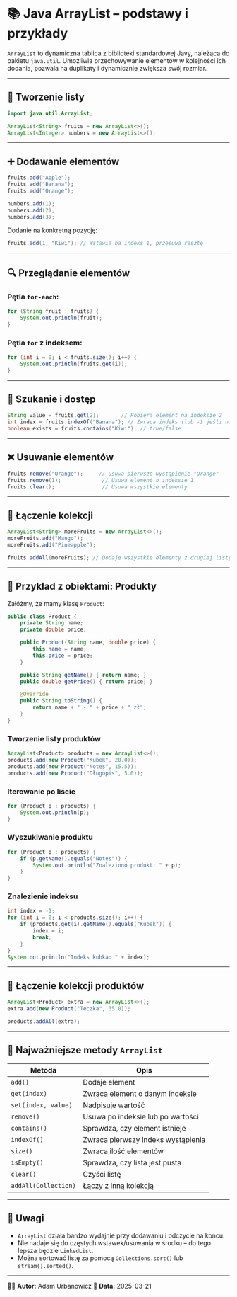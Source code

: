 # 📚 Java ArrayList – podstawy i przykłady

`ArrayList` to dynamiczna tablica z biblioteki standardowej Javy, należąca do pakietu `java.util`. Umożliwia przechowywanie elementów w kolejności ich dodania, pozwala na duplikaty i dynamicznie zwiększa swój rozmiar.

---

## 🔧 Tworzenie listy

```java
import java.util.ArrayList;

ArrayList<String> fruits = new ArrayList<>();
ArrayList<Integer> numbers = new ArrayList<>();
```

---

## ➕ Dodawanie elementów

```java
fruits.add("Apple");
fruits.add("Banana");
fruits.add("Orange");

numbers.add(1);
numbers.add(2);
numbers.add(3);
```

Dodanie na konkretną pozycję:

```java
fruits.add(1, "Kiwi"); // Wstawia na indeks 1, przesuwa resztę
```

---

## 🔍 Przeglądanie elementów

### Pętla `for-each`:
```java
for (String fruit : fruits) {
    System.out.println(fruit);
}
```

### Pętla `for` z indeksem:
```java
for (int i = 0; i < fruits.size(); i++) {
    System.out.println(fruits.get(i));
}
```

---

## 🔎 Szukanie i dostęp

```java
String value = fruits.get(2);       // Pobiera element na indeksie 2
int index = fruits.indexOf("Banana"); // Zwraca indeks (lub -1 jeśli nie znaleziono)
boolean exists = fruits.contains("Kiwi"); // true/false
```

---

## ❌ Usuwanie elementów

```java
fruits.remove("Orange");     // Usuwa pierwsze wystąpienie "Orange"
fruits.remove(1);             // Usuwa element o indeksie 1
fruits.clear();               // Usuwa wszystkie elementy
```

---

## 🔗 Łączenie kolekcji

```java
ArrayList<String> moreFruits = new ArrayList<>();
moreFruits.add("Mango");
moreFruits.add("Pineapple");

fruits.addAll(moreFruits); // Dodaje wszystkie elementy z drugiej listy
```

---

## 🏣 Przykład z obiektami: Produkty

Załóżmy, że mamy klasę `Product`:

```java
public class Product {
    private String name;
    private double price;

    public Product(String name, double price) {
        this.name = name;
        this.price = price;
    }

    public String getName() { return name; }
    public double getPrice() { return price; }

    @Override
    public String toString() {
        return name + " - " + price + " zł";
    }
}
```

### Tworzenie listy produktów

```java
ArrayList<Product> products = new ArrayList<>();
products.add(new Product("Kubek", 20.0));
products.add(new Product("Notes", 15.5));
products.add(new Product("Długopis", 5.0));
```

### Iterowanie po liście

```java
for (Product p : products) {
    System.out.println(p);
}
```

### Wyszukiwanie produktu

```java
for (Product p : products) {
    if (p.getName().equals("Notes")) {
        System.out.println("Znaleziono produkt: " + p);
    }
}
```

### Znalezienie indeksu

```java
int index = -1;
for (int i = 0; i < products.size(); i++) {
    if (products.get(i).getName().equals("Kubek")) {
        index = i;
        break;
    }
}
System.out.println("Indeks kubka: " + index);
```

---

## 🔗 Łączenie kolekcji produktów

```java
ArrayList<Product> extra = new ArrayList<>();
extra.add(new Product("Teczka", 35.0));

products.addAll(extra);
```

---

## 📀 Najważniejsze metody `ArrayList`

| Metoda                | Opis                                      |
|-----------------------|-------------------------------------------|
| `add()`               | Dodaje element                            |
| `get(index)`          | Zwraca element o danym indeksie           |
| `set(index, value)`   | Nadpisuje wartość                         |
| `remove()`            | Usuwa po indeksie lub po wartości         |
| `contains()`          | Sprawdza, czy element istnieje            |
| `indexOf()`           | Zwraca pierwszy indeks wystąpienia        |
| `size()`              | Zwraca ilość elementów                    |
| `isEmpty()`           | Sprawdza, czy lista jest pusta            |
| `clear()`             | Czyści listę                              |
| `addAll(Collection)`  | Łączy z inną kolekcją                     |

---

## 💬 Uwagi

- `ArrayList` działa bardzo wydajnie przy dodawaniu i odczycie na końcu.
- Nie nadaje się do częstych wstawek/usuwania w środku – do tego lepsza będzie `LinkedList`.
- Można sortować listę za pomocą `Collections.sort()` lub `stream().sorted()`.

---

👨‍💻 **Autor:** Adam Urbanowicz
📅 **Data:** 2025-03-21

